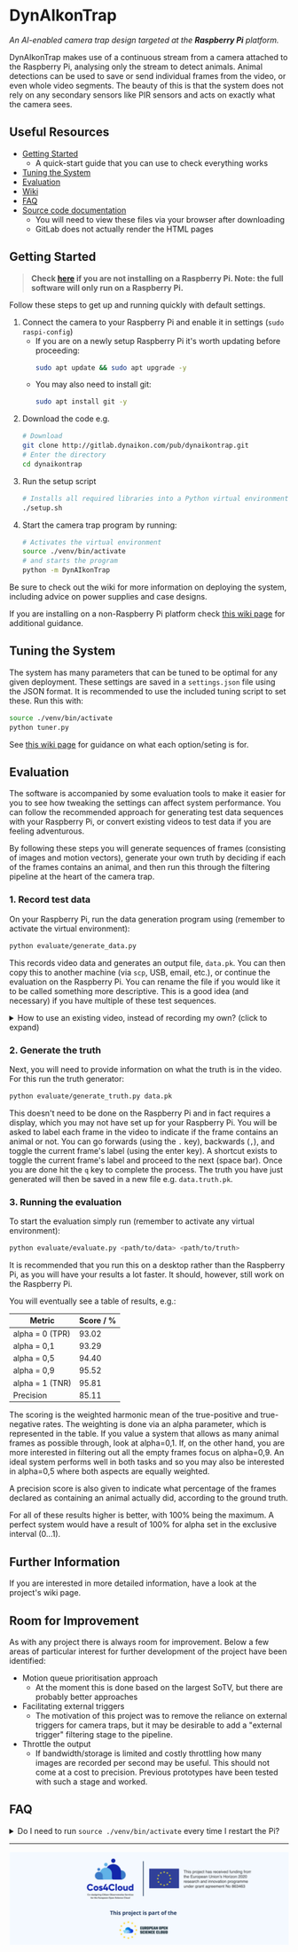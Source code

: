 # DynAIkonTrap
*An AI-enabled camera trap design targeted at the **Raspberry Pi** platform.*

DynAIkonTrap makes use of a continuous stream from a camera attached to the Raspberry Pi, analysing only the stream to detect animals. Animal detections can be used to save or send individual frames from the video, or even whole video segments. The beauty of this is that the system does not rely on any secondary sensors like PIR sensors and acts on exactly what the camera sees.

## Useful Resources
- [Getting Started](#getting-started)
    - A quick-start guide that you can use to check everything works
- [Tuning the System](#tuning-the-system)
- [Evaluation](#evaluation)
- [Wiki](https://gitlab.dynaikon.com/pub/dynaikontrap/-/wikis/)
- [FAQ](#faq)
- [Source code documentation](docs/html)
    - You will need to view these files via your browser after downloading
    - GitLab does not actually render the HTML pages

## Getting Started
> **Check [here](https://gitlab.dynaikon.com/pub/dynaikontrap/-/wikis/Software-Setup#installation-on-other-platforms-not-raspberry-pi) if you are not installing on a Raspberry Pi. Note: the full software will only run on a Raspberry Pi.**

Follow these steps to get up and running quickly with default settings.
1. Connect the camera to your Raspberry Pi and enable it in settings (`sudo raspi-config`)
    - If you are on a newly setup Raspberry Pi it's worth updating before proceeding:
        ```sh
        sudo apt update && sudo apt upgrade -y
        ```
    - You may also need to install git:
        ```sh
        sudo apt install git -y
        ```
1. Download the code e.g.
    ```sh
    # Download
    git clone http://gitlab.dynaikon.com/pub/dynaikontrap.git
    # Enter the directory
    cd dynaikontrap
    ```
1. Run the setup script
    ```sh
    # Installs all required libraries into a Python virtual environment.
    ./setup.sh
    ```
1. Start the camera trap program by running:
    ```sh
    # Activates the virtual environment
    source ./venv/bin/activate
    # and starts the program
    python -m DynAIkonTrap
    ```

Be sure to check out the wiki for more information on deploying the system, including advice on power supplies and case designs.

If you are installing on a non-Raspberry Pi platform check [this wiki page](https://gitlab.dynaikon.com/pub/dynaikontrap/-/wikis/Software-Setup#installation-on-other-platforms-not-raspberry-pi) for additional guidance.

## Tuning the System
The system has many parameters that can be tuned to be optimal for any given deployment.
These settings are saved in a `settings.json` file using the JSON format. It is recommended to use the included tuning script to set these. Run this with:

```sh
source ./venv/bin/activate
python tuner.py
```

See [this wiki page](https://gitlab.dynaikon.com/pub/dynaikontrap/-/wikis/Software-Setup#tuning) for guidance on what each option/seting is for.

## Evaluation
The software is accompanied by some evaluation tools to make it easier for you to see how tweaking the settings can affect system performance. You can follow the recommended approach for generating test data sequences with your Raspberry Pi, or convert existing videos to test data if you are feeling adventurous.

By following these steps you will generate sequences of frames (consisting of images and motion vectors), generate your own truth by deciding if each of the frames contains an animal, and then run this through the filtering pipeline at the heart of the camera trap.

### 1. Record test data
On your Raspberry Pi, run the data generation program using (remember to activate the virtual environment):
```sh
python evaluate/generate_data.py
```

This records video data and generates an output file, `data.pk`. You can then copy this to another machine (via `scp`, USB, email, etc.), or continue the evaluation on the Raspberry Pi. You can rename the file if you would like it to be called something more descriptive. This is a good idea (and necessary) if you have multiple of these test sequences.

<details>
<summary>How to use an existing video, instead of recording my own? (click to expand)</summary>


If you wish to use existing videos, rather than recording your own, you can do this using tools like [MV-Tractus](https://github.com/jishnujayakumar/MV-Tractus). This whole process can be a little awkward, so this has not been described here in detail. If you do create your own you need to provide the data and truth as follows:

- Recorded data
```python
{
    'framerate': <framerate>,
    'resolution': (<width>, <height>),
    'frames': [
        {
            'image': <JPEG_image_as_bytes>,
            'motion': <array_of_motion_vectors>
        },
        {
            'image': <JPEG_image_as_bytes>,
            'motion': <array_of_motion_vectors>
        },
        ...
    ]
}
```
- Your generated truth
    - A list of Booleans indicating whether each frame in the frames returned by `data()` contains an animal (`True`), or not (`False`).

</details>

### 2. Generate the truth
Next, you will need to provide information on what the truth is in the video. For this run the truth generator:
```sh
python evaluate/generate_truth.py data.pk
```

This doesn't need to be done on the Raspberry Pi and in fact requires a display, which you may not have set up for your Raspberry Pi. You will be asked to label each frame in the video to indicate if the frame contains an animal or not. You can go forwards (using the `.` key), backwards (`,`), and toggle the current frame's label (using the enter key). A shortcut exists to toggle the current frame's label and proceed to the next (space bar). Once you are done hit the `q` key to complete the process. The truth you have just generated will then be saved in a new file e.g. `data.truth.pk`.

### 3. Running the evaluation
To start the evaluation simply run (remember to activate any virtual environment):
```sh
python evaluate/evaluate.py <path/to/data> <path/to/truth>
```

It is recommended that you run this on a desktop rather than the Raspberry Pi, as you will have your results a lot faster. It should, however, still work on the Raspberry Pi.

You will eventually see a table of results, e.g.:

| Metric            | Score / % |
|-------------------|-----------|
| alpha = 0 (TPR)   |     93.02 |
| alpha = 0,1       |     93.29 |
| alpha = 0,5       |     94.40 |
| alpha = 0,9       |     95.52 |
| alpha = 1 (TNR)   |     95.81 |
| Precision         |     85.11 |

The scoring is the weighted harmonic mean of the true-positive and true-negative rates. The weighting is done via an alpha parameter, which is represented in the table. If you value a system that allows as many animal frames as possible through, look at alpha=0,1. If, on the other hand, you are more interested in filtering out all the empty frames focus on alpha=0,9. An ideal system performs well in both tasks and so you may also be interested in alpha=0,5 where both aspects are equally weighted.

A precision score is also given to indicate what percentage of the frames declared as containing an animal actually did, according to the ground truth.

For all of these results higher is better, with 100% being the maximum. A perfect system would have a result of 100% for alpha set in the exclusive interval (0...1).

## Further Information
If you are interested in more detailed information, have a look at the project's wiki page.

## Room for Improvement
As with any project there is always room for improvement. Below a few areas of particular interest for further development of the project have been identified:
- Motion queue prioritisation approach
    - At the moment this is done based on the largest SoTV, but there are probably better approaches
- Facilitating external triggers
    - The motivation of this project was to remove the reliance on external triggers for camera traps, but it may be desirable to add a "external trigger" filtering stage to the pipeline.
- Throttle the output
    - If bandwidth/storage is limited and costly throttling how many images are recorded per second may be useful. This should not come at a cost to precision. Previous prototypes have been tested with such a stage and worked.

## FAQ
<details>
<summary>Do I need to run <code>source ./venv/bin/activate</code> every time I restart the Pi?</summary>

That command enables the virtual environment we installed the project into. You only need to run it once after the Raspberry Pi boots up i.e. once per restart. If you don't like typing the whole command consider adding an alias to your .bashrc file. In fact you may want to add an alias for activating the virtual environment and starting the camera trap code.

If you don't know what that means, don't worry just do the following:
1. Open the file at the path `~/.bashrc` in any text editor e.g.
    ```sh
    nano ~/.bashrc
    ```
1. Add the following line to the file:
    ```sh
    alias start="cd ~/dynaikontrap && source ./venv/bin/activate && python -m DynAIkonTrap"
    ```
    
    With this you're telling the computer "when I type `start`, enter the project directory, activate the virtual environment, and run the camera trap code".

1. Quit using `<ctrl>`+`x`. Confirm saving changes with `y` then `<enter>`.

    If you want the command to work immediately run `source ~/.bashrc` to apply the changes you just made. This also happens when you log out and back in.
1. From now on type `start` to run the code.

</details>

---

![This project has received funding from the European Union's Horizon 2020 research and innovation programme under grant agreement No 863463](docs/images/c4c_eu_funding.png)
